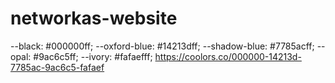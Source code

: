 # networkas-website

--black: #000000ff;
--oxford-blue: #14213dff;
--shadow-blue: #7785acff;
--opal: #9ac6c5ff;
--ivory: #fafaefff;
https://coolors.co/000000-14213d-7785ac-9ac6c5-fafaef